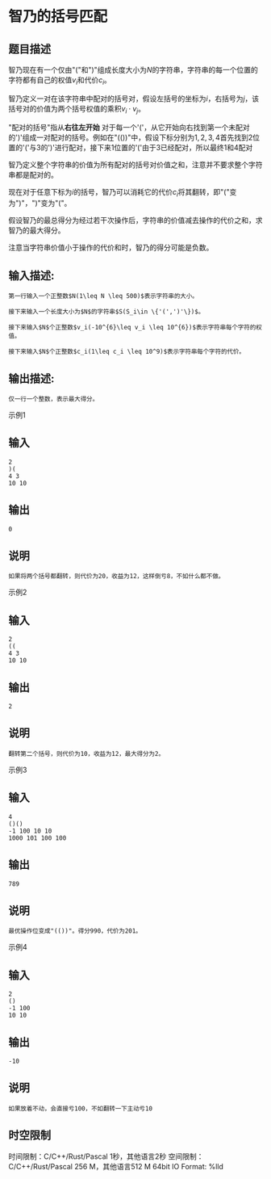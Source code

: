 # 智乃的括号匹配

## 题目描述

智乃现在有一个仅由"("和")"组成长度大小为$N$的字符串，字符串的每一个位置的字符都有自己的权值$v_i$和代价$c_i$。  
  


智乃定义一对在该字符串中配对的括号对，假设左括号的坐标为$i$，右括号为$j$，该括号对的价值为两个括号权值的乘积$v_i \cdot v_j$。 

  


"配对的括号"指从**右往左开始** 对于每一个'('，从它开始向右找到第一个未配对的')'组成一对配对的括号。例如在"(())"中，假设下标分别为$1,2,3,4$首先找到$2$位置的'('与$3$的')'进行配对，接下来$1$位置的'('由于$3$已经配对，所以最终$1$和$4$配对 

  
智乃定义整个字符串的价值为所有配对的括号对价值之和，注意并不要求整个字符串都是配对的。  
  
现在对于任意下标为$i$的括号，智乃可以消耗它的代价$c_i$将其翻转，即"("变为")"，")"变为"("。  
  
假设智乃的最总得分为经过若干次操作后，字符串的价值减去操作的代价之和，求智乃的最大得分。  
  
注意当字符串价值小于操作的代价和时，智乃的得分可能是负数。

## 输入描述:
    
    
    第一行输入一个正整数$N(1\leq N \leq 500)$表示字符串的大小。  
      
    接下来输入一个长度大小为$N$的字符串$S(S_i\in \{'(',')'\})$。  
      
    接下来输入$N$个正整数$v_i(-10^{6}\leq v_i \leq 10^{6})$表示字符串每个字符的权值。  
      
    接下来输入$N$个正整数$c_i(1\leq c_i \leq 10^9)$表示字符串每个字符的代价。

## 输出描述:
    
    
    仅一行一个整数，表示最大得分。

示例1 

## 输入
    
    
    2
    )(
    4 3
    10 10

## 输出
    
    
    0

## 说明
    
    
    如果将两个括号都翻转，则代价为20，收益为12，这样倒亏8，不如什么都不做。

示例2 

## 输入
    
    
    2
    ((
    4 3
    10 10

## 输出
    
    
    2

## 说明
    
    
    翻转第二个括号，则代价为10，收益为12，最大得分为2。

示例3 

## 输入
    
    
    4
    ()()
    -1 100 10 10
    1000 101 100 100

## 输出
    
    
    789

## 说明
    
    
    最优操作位变成"(())"。得分990，代价为201。

示例4 

## 输入
    
    
    2
    ()
    -1 100
    10 10

## 输出
    
    
    -10

## 说明
    
    
    如果放着不动，会直接亏100，不如翻转一下主动亏10


## 时空限制

时间限制：C/C++/Rust/Pascal 1秒，其他语言2秒
空间限制：C/C++/Rust/Pascal 256 M，其他语言512 M
64bit IO Format: %lld